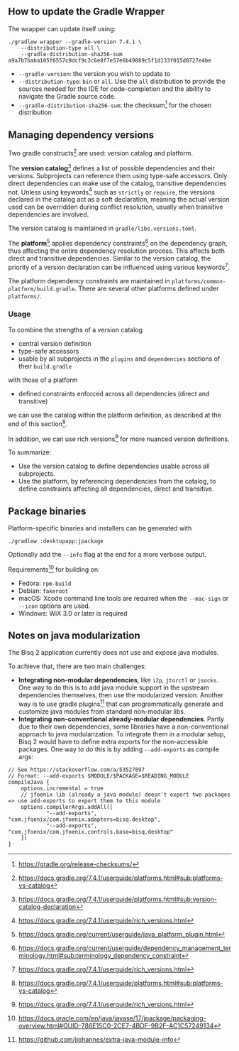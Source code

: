 ## How to update the Gradle Wrapper

The wrapper can update itself using:

```
./gradlew wrapper --gradle-version 7.4.1 \
    --distribution-type all \
    --gradle-distribution-sha256-sum a9a7b7baba105f6557c9dcf9c3c6e8f7e57e6b49889c5f1d133f015d0727e4be
```

- `--gradle-version`: the version you wish to update to
- `--distribution-type`: `bin` or `all`. Use the `all` distribution to provide the sources needed for the IDE for 
code-completion and the ability to navigate the Gradle source code.
- `--gradle-distribution-sha256-sum`: the checksum[^1] for the chosen distribution


## Managing dependency versions

Two gradle constructs[^2] are used: version catalog and platform.

The **version catalog**[^3] defines a list of possible dependencies and their versions. Subprojects can reference them
using type-safe accessors. Only direct dependencies can make use of the catalog, transitive dependencies not. Unless
using keywords[^5] such as `strictly` or `require`, the versions declared in the catalog act as a soft declaration,
meaning the actual version used can be overridden during conflict resolution, usually when transitive dependencies are
involved.

The version catalog is maintained in `gradle/libs.versions.toml`.

The **platform**[^6] applies dependency constraints[^4] on the dependency graph, thus affecting the entire dependency
resolution process. This affects both direct and transitive dependencies. Similar to the version catalog, the priority
of a version declaration can be influenced using various keywords[^5].

The platform dependency constraints are maintained in `platforms/common-platform/build.gradle`. There are several other
platforms defined under `platforms/`.


### Usage

To combine the strengths of a version catalog

- central version definition
- type-safe accessors
- usable by all subprojects in the `plugins` and `dependencies` sections of their `build.gradle`

with those of a platform

- defined constraints enforced across all dependencies (direct and transitive)

we can use the catalog within the platform definition, as described at the end of this section[^2].

In addition, we can use rich versions[^5] for more nuanced version definitions.

To summarize:
- Use the version catalog to define dependencies usable across all subprojects.
- Use the platform, by referencing dependencies from the catalog, to define constraints affecting all dependencies, 
direct and transitive.


## Package binaries

Platform-specific binaries and installers can be generated with

```
./gradlew :desktopapp:jpackage
```

Optionally add the `--info` flag at the end for a more verbose output.

Requirements[^7] for building on:
- Fedora: `rpm-build`
- Debian: `fakeroot`
- macOS: Xcode command line tools are required when the `--mac-sign` or `--icon` options are used.
- Windows: WiX 3.0 or later is required


## Notes on java modularization

The Bisq 2 application currently does not use and expose java modules.

To achieve that, there are two main challenges:
- **Integrating non-modular dependencies**, like `i2p`, `jtorctl` or `jsocks`. One way to do this is to add java module
  support in the upstream dependencies themselves, then use the modularized version. Another way is to use gradle
  plugins[^8] that can programmatically generate and customize java modules from standard non-modular libs.
- **Integrating non-conventional already-modular dependencies**. Partly due to their own dependencies,
  some libraries have a non-conventional approach to java modularization. To integrate them in a modular setup, Bisq 2
  would have to define extra exports for the non-accessible packages. One way to do this is by adding `--add-exports` as
  compile args:

```
// See https://stackoverflow.com/a/53527897
// Format: --add-exports $MODULE/$PACKAGE=$READING_MODULE
compileJava {
    options.incremental = true
    // jfoenix lib (already a java module) doesn't export two packages => use add-exports to export them to this module
    options.compilerArgs.addAll([
            "--add-exports", "com.jfoenix/com.jfoenix.adapters=bisq.desktop",
            "--add-exports", "com.jfoenix/com.jfoenix.controls.base=bisq.desktop"
    ])
}
```


[^1]: https://gradle.org/release-checksums/
[^2]: https://docs.gradle.org/7.4.1/userguide/platforms.html#sub:platforms-vs-catalog
[^3]: https://docs.gradle.org/7.4.1/userguide/platforms.html#sub:version-catalog-declaration
[^4]: https://docs.gradle.org/current/userguide/dependency_management_terminology.html#sub:terminology_dependency_constraint
[^5]: https://docs.gradle.org/7.4.1/userguide/rich_versions.html
[^6]: https://docs.gradle.org/current/userguide/java_platform_plugin.html
[^7]: https://docs.oracle.com/en/java/javase/17/jpackage/packaging-overview.html#GUID-786E15C0-2CE7-4BDF-9B2F-AC1C57249134
[^8]: https://github.com/jjohannes/extra-java-module-info
